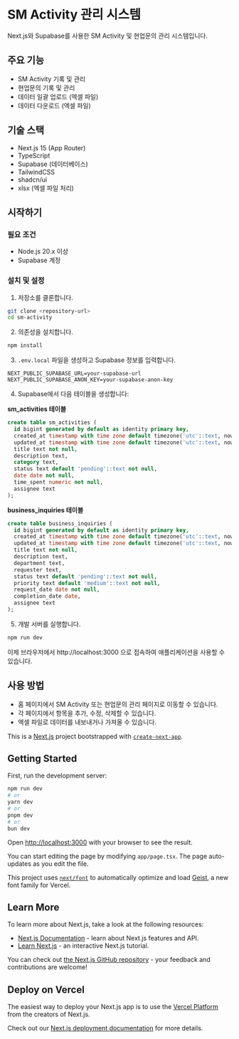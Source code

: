 # SM Activity 관리 시스템

Next.js와 Supabase를 사용한 SM Activity 및 현업문의 관리 시스템입니다.

## 주요 기능

- SM Activity 기록 및 관리
- 현업문의 기록 및 관리
- 데이터 일괄 업로드 (엑셀 파일)
- 데이터 다운로드 (엑셀 파일)

## 기술 스택

- Next.js 15 (App Router)
- TypeScript
- Supabase (데이터베이스)
- TailwindCSS
- shadcn/ui
- xlsx (엑셀 파일 처리)

## 시작하기

### 필요 조건

- Node.js 20.x 이상
- Supabase 계정

### 설치 및 설정

1. 저장소를 클론합니다.

```bash
git clone <repository-url>
cd sm-activity
```

2. 의존성을 설치합니다.

```bash
npm install
```

3. `.env.local` 파일을 생성하고 Supabase 정보를 입력합니다.

```
NEXT_PUBLIC_SUPABASE_URL=your-supabase-url
NEXT_PUBLIC_SUPABASE_ANON_KEY=your-supabase-anon-key
```

4. Supabase에서 다음 테이블을 생성합니다:

**sm_activities 테이블**
```sql
create table sm_activities (
  id bigint generated by default as identity primary key,
  created_at timestamp with time zone default timezone('utc'::text, now()) not null,
  updated_at timestamp with time zone default timezone('utc'::text, now()) not null,
  title text not null,
  description text,
  category text,
  status text default 'pending'::text not null,
  date date not null,
  time_spent numeric not null,
  assignee text
);
```

**business_inquiries 테이블**
```sql
create table business_inquiries (
  id bigint generated by default as identity primary key,
  created_at timestamp with time zone default timezone('utc'::text, now()) not null,
  updated_at timestamp with time zone default timezone('utc'::text, now()) not null,
  title text not null,
  description text,
  department text,
  requester text,
  status text default 'pending'::text not null,
  priority text default 'medium'::text not null,
  request_date date not null,
  completion_date date,
  assignee text
);
```

5. 개발 서버를 실행합니다.

```bash
npm run dev
```

이제 브라우저에서 http://localhost:3000 으로 접속하여 애플리케이션을 사용할 수 있습니다.

## 사용 방법

- 홈 페이지에서 SM Activity 또는 현업문의 관리 페이지로 이동할 수 있습니다.
- 각 페이지에서 항목을 추가, 수정, 삭제할 수 있습니다.
- 엑셀 파일로 데이터를 내보내거나 가져올 수 있습니다.

This is a [Next.js](https://nextjs.org) project bootstrapped with [`create-next-app`](https://nextjs.org/docs/app/api-reference/cli/create-next-app).

## Getting Started

First, run the development server:

```bash
npm run dev
# or
yarn dev
# or
pnpm dev
# or
bun dev
```

Open [http://localhost:3000](http://localhost:3000) with your browser to see the result.

You can start editing the page by modifying `app/page.tsx`. The page auto-updates as you edit the file.

This project uses [`next/font`](https://nextjs.org/docs/app/building-your-application/optimizing/fonts) to automatically optimize and load [Geist](https://vercel.com/font), a new font family for Vercel.

## Learn More

To learn more about Next.js, take a look at the following resources:

- [Next.js Documentation](https://nextjs.org/docs) - learn about Next.js features and API.
- [Learn Next.js](https://nextjs.org/learn) - an interactive Next.js tutorial.

You can check out [the Next.js GitHub repository](https://github.com/vercel/next.js) - your feedback and contributions are welcome!

## Deploy on Vercel

The easiest way to deploy your Next.js app is to use the [Vercel Platform](https://vercel.com/new?utm_medium=default-template&filter=next.js&utm_source=create-next-app&utm_campaign=create-next-app-readme) from the creators of Next.js.

Check out our [Next.js deployment documentation](https://nextjs.org/docs/app/building-your-application/deploying) for more details.
